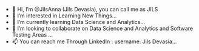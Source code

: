 - 👋 Hi, I’m @JilsAnna (Jils Devasia), you can call me as JILS
- 👀 I’m interested in Learning New Things...
- 🌱 I’m currently learning Data Science and Analytics...
- 💞️ I’m looking to collaborate on Data Science and Analytics and Software Testing Areas ...
- 📫 You can reach me Through Linkedln : username: Jils Devasia...

<!---
JilsAnna/JilsAnna is a ✨ special ✨ repository because its `README.md` (this file) appears on your GitHub profile.
You can click the Preview link to take a look at your changes.
--->
